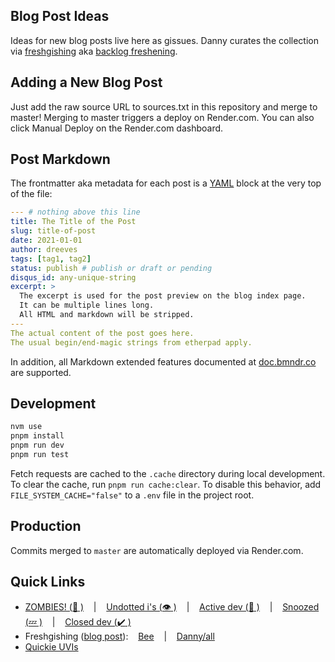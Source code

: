 ## Blog Post Ideas

Ideas for new blog posts live here as gissues.
Danny curates the collection via
[freshgishing][3] aka
[backlog freshening][4].

## Adding a New Blog Post

Just add the raw source URL to sources.txt in this repository and merge to master!
Merging to master triggers a deploy on Render.com.
You can also click Manual Deploy on the Render.com dashboard.

## Post Markdown

The frontmatter aka metadata for each post is a [YAML][1] block at the very top of the file:

```yaml
--- # nothing above this line
title: The Title of the Post
slug: title-of-post
date: 2021-01-01
author: dreeves
tags: [tag1, tag2]
status: publish # publish or draft or pending
disqus_id: any-unique-string
excerpt: >
  The excerpt is used for the post preview on the blog index page.
  It can be multiple lines long.
  All HTML and markdown will be stripped.
---
The actual content of the post goes here.
The usual begin/end-magic strings from etherpad apply.
```

In addition, all Markdown extended features documented at [doc.bmndr.co][2] are supported.

## Development

```bash
nvm use
pnpm install
pnpm run dev
pnpm run test
```

Fetch requests are cached to the `.cache` directory during local development.
To clear the cache, run `pnpm run cache:clear`. To disable this behavior, add
`FILE_SYSTEM_CACHE="false"` to a `.env` file in the project root.

## Production

Commits merged to `master` are automatically deployed via Render.com.

## Quick Links

- [ZOMBIES! (:zombie: )](https://github.com/beeminder/blog/issues?q=is:open+is:issue+label:ZOM "Open gissues labeled ZOM")
  &nbsp;&nbsp; | &nbsp;&nbsp;
  [Undotted i's (:eye: )](https://github.com/beeminder/blog/issues?q=is:issue+is:closed+-label:zap+-label:nix+-label:cnr+-label:dup+-label:pub "Gissues that are closed but don't have any of the resolution labels: zap, nix, cnr, dup, or pub")
  &nbsp;&nbsp; | &nbsp;&nbsp;
  [Active dev (:bug: )](https://github.com/beeminder/blog/issues?q=is:issue+is:open+label:DEV+-label:ZzZ "Open dev gissues NOT labeled ZzZ")
  &nbsp;&nbsp; | &nbsp;&nbsp;
  [Snoozed (:zzz: )](https://github.com/beeminder/blog/issues?q=is:issue+is:open+label:ZzZ "Open gissues labeled ZzZ")
  &nbsp;&nbsp; | &nbsp;&nbsp;
  [Closed dev (:heavy_check_mark: )](https://github.com/beeminder/blog/issues?q=is:issue+is:closed+label:DEV "Closed dev gissues")
- Freshgishing ([blog post](https://blog.beeminder.com/freshen/ "Backlog Freshening")):
  &nbsp;&nbsp;
  [Bee](https://github.com/beeminder/blog/issues?q=is:issue+is:open+sort:updated-asc+-label:ZzZ+assignee:bsoule "Open non-snoozed gissues, oldest first, assigned to Bethany")
  &nbsp;&nbsp; | &nbsp;&nbsp;
  [Danny/all](https://github.com/beeminder/blog/issues?q=is:issue+is:open+sort:updated-asc+-label:ZzZ "Open non-snoozed gissues, oldest first, assigned to anyone (what Danny uses for freshgishing)")
- [Quickie UVIs](https://github.com/beeminder/blog/issues?q=is:issue+is:open+label:UVI+label:PEA+-label:SKY+-label:ADO "Open + UVI + PEA - SKY - ADO = open peasy non-sky-pie spec'd UVIs")

[1]: https://quickref.me/yaml "Standard YAML quick reference"
[2]: http://doc.bmndr.co/ "AKA ExPost"
[3]: https://www.beeminder.com/d/freshblog "Danny's Beeminder goal for curating the collection of blog post drafts and notes"
[4]: https://blog.beeminder.com/freshen/ "Nerd version; see also the sequel post"

